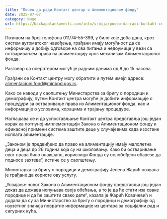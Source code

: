 ```yaml
---
title: "Почео да ради Контакт центар о Алиментационом фонду"
date: 2025-07-07
category: Инфо
url: https://backapalankavesti.com/info/srbija/poceo-da-radi-kontakt-centar-o-alimentacionom-fondu1/
---
```


Позивом на број телефона 011/74-55-399, у било које доба дана, кроз систем аутоматског навођења, грађани имају могућност да се информишу и добију одговоре на сва питања и недоумице у вези са остваривањем права на алиментацију кроз механизам Алиментационог фонда.

Разговор са оператером могућ је радним данима од 8 до 15 часова.

Грађани се Контакт центру могу обратити и путем имејл адресе: alimentacioni.fond@minbpd.gov.rs.

Како се наводи у саопштењу Министарства за бригу о породици и демографију, путем Контакт центра могуће је добити информације о процедури за остваривање права из Алиментационог фонда, као и информације о условима, корацима и трајању процедуре.

Наглашава се и да успостављање Контакт центра представља још један корак ка потпуној имплементацији Закона о Алиментационом фонду и ефикасној примени система заштите деце у случајевима када изостане исплата алиментације.

„Законом је предвиђено да право на алиментацију имају малолетна деца и деца до 26 година која су на школовању. Како би остваривање овог права било олакшано, корисници Фонда су ослобођени обавезе да подносе захтеве“, истиче се у саопштењу.

Министарка за бригу о породици и демографију Јелена Жарић позвала је грађане да користе ову услугу.

„Усвајање новог Закона о Алиментационом фонду представља још један доказ да држава испуњава своја обећања, а то је да ће стати иза сваке породице и да ће заштити свако дете“, казала је Жарић Ковачевић и додала да су за Министарство за бригу о породици и демографију од изузетног значаја повратне информације из центара за социјални рад и сигурних кућа.
